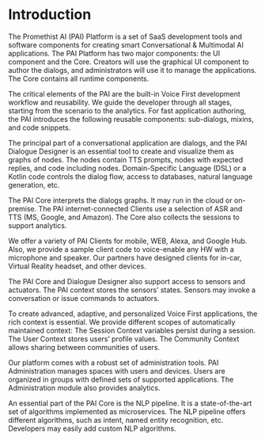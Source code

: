 # Introduction

The Promethist AI \(PAI\) Platform is a set of SaaS development tools and software components for creating smart Conversational & Multimodal AI applications. The PAI Platform has two major components: the UI component and the Core. Creators will use the graphical UI component to author the dialogs, and administrators will use it to manage the applications. The Core contains all runtime components. 

The critical elements of the PAI are the built-in Voice First development workflow and reusability. We guide the developer through all stages, starting from the scenario to the analytics. For fast application authoring, the PAI introduces the following reusable components: sub-dialogs, mixins, and code snippets.

The principal part of a conversational application are dialogs, and the PAI Dialogue Designer is an essential tool to create and visualize them as graphs of nodes. The nodes contain TTS  prompts, nodes with expected replies, and code including nodes. Domain-Specific Language \(DSL\) or a Kotlin code controls the dialog flow, access to databases, natural language generation, etc.

The PAI Core interprets the dialogs graphs. It may run in the cloud or on-premise. The PAI internet-connected Clients use a selection of ASR and TTS \(MS, Google, and Amazon\). The Core also collects the sessions to support analytics.

We offer a variety of PAI Clients for mobile, WEB, Alexa, and Google Hub. Also, we provide a sample client code to voice-enable any HW with a microphone and speaker. Our partners have designed clients for in-car, Virtual Reality headset, and other devices. 

The PAI Core and Dialogue Designer also support access to sensors and actuators. The PAI context stores the sensors’ states. Sensors may invoke a conversation or issue commands to actuators.

To create advanced, adaptive, and personalized Voice First applications, the rich context is essential. We provide different scopes of automatically maintained context: The Session Context variables persist during a session. The User Context stores users’ profile values. The Community Context allows sharing between communities of users. 

Our platform comes with a robust set of administration tools. PAI Administration manages spaces with users and devices. Users are organized in groups with defined sets of supported applications. The Administration module also provides analytics. 

An essential part of the PAI Core is the NLP pipeline. It is a state-of-the-art set of algorithms implemented as microservices. The NLP pipeline offers different algorithms, such as intent, named entity recognition, etc. Developers may easily add custom NLP algorithms.



